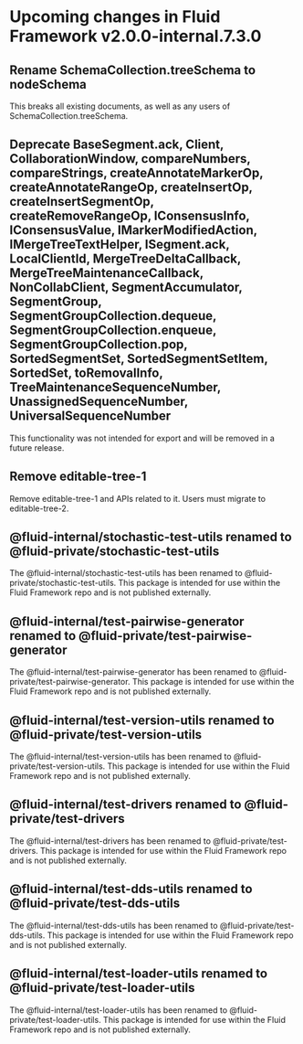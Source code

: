 <!-- THIS IS AN AUTOGENERATED FILE. DO NOT EDIT THIS FILE DIRECTLY. -->

# Upcoming changes in Fluid Framework v2.0.0-internal.7.3.0

## Rename SchemaCollection.treeSchema to nodeSchema

This breaks all existing documents, as well as any users of SchemaCollection.treeSchema.

## Deprecate BaseSegment.ack, Client, CollaborationWindow, compareNumbers, compareStrings, createAnnotateMarkerOp, createAnnotateRangeOp, createInsertOp, createInsertSegmentOp, createRemoveRangeOp, IConsensusInfo, IConsensusValue, IMarkerModifiedAction, IMergeTreeTextHelper, ISegment.ack, LocalClientId, MergeTreeDeltaCallback, MergeTreeMaintenanceCallback, NonCollabClient, SegmentAccumulator, SegmentGroup, SegmentGroupCollection.dequeue, SegmentGroupCollection.enqueue, SegmentGroupCollection.pop, SortedSegmentSet, SortedSegmentSetItem, SortedSet, toRemovalInfo, TreeMaintenanceSequenceNumber, UnassignedSequenceNumber, UniversalSequenceNumber

This functionality was not intended for export and will be removed in a future release.

## Remove editable-tree-1

Remove editable-tree-1 and APIs related to it. Users must migrate to editable-tree-2.

## @fluid-internal/stochastic-test-utils renamed to @fluid-private/stochastic-test-utils

The @fluid-internal/stochastic-test-utils has been renamed to @fluid-private/stochastic-test-utils. This package is intended for use within the Fluid Framework repo and is not published externally.

## @fluid-internal/test-pairwise-generator renamed to @fluid-private/test-pairwise-generator

The @fluid-internal/test-pairwise-generator has been renamed to @fluid-private/test-pairwise-generator. This package is intended for use within the Fluid Framework repo and is not published externally.

## @fluid-internal/test-version-utils renamed to @fluid-private/test-version-utils

The @fluid-internal/test-version-utils has been renamed to @fluid-private/test-version-utils. This package is intended for use within the Fluid Framework repo and is not published externally.

## @fluid-internal/test-drivers renamed to @fluid-private/test-drivers

The @fluid-internal/test-drivers has been renamed to @fluid-private/test-drivers. This package is intended for use within the Fluid Framework repo and is not published externally.

## @fluid-internal/test-dds-utils renamed to @fluid-private/test-dds-utils

The @fluid-internal/test-dds-utils has been renamed to @fluid-private/test-dds-utils. This package is intended for use within the Fluid Framework repo and is not published externally.

## @fluid-internal/test-loader-utils renamed to @fluid-private/test-loader-utils

The @fluid-internal/test-loader-utils has been renamed to @fluid-private/test-loader-utils. This package is intended for use within the Fluid Framework repo and is not published externally.
